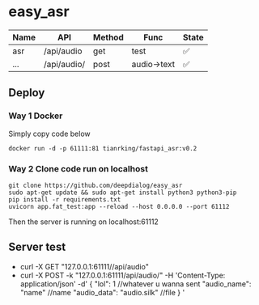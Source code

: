 # easy_asr


|  Name   | API  | Method | Func | State |
|  ----  | ----  | ----  | ----  |----|
| asr  | /api/audio |get|test|✅|
| ... | /api/audio/ |post |audio->text|✅|


## Deploy

### Way 1 Docker 

Simply copy code below
```
docker run -d -p 61111:81 tianrking/fastapi_asr:v0.2
```


### Way 2 Clone code run on localhost

```
git clone https://github.com/deepdialog/easy_asr
sudo apt-get update && sudo apt-get install python3 python3-pip
pip install -r requirements.txt
uvicorn app.fat_test:app --reload --host 0.0.0.0 --port 61112
```
Then the server is running on localhost:61112

## Server test

- curl -X GET "127.0.0.1:61111//api/audio"
- curl -X POST -k "127.0.0.1:61111/api/audio/" -H 'Content-Type: application/json' -d'
{
    "lol": 1   //whatever u wanna sent
    "audio_name": "name" //name
    "audio_data": "audio.silk" //file
}
'
